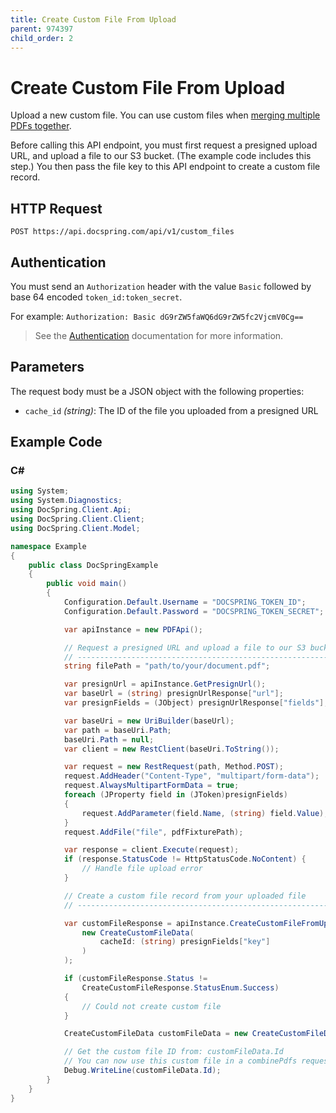 ```yaml
---
title: Create Custom File From Upload
parent: 974397
child_order: 2
---
```


# Create Custom File From Upload

Upload a new custom file. You can use custom files when [merging multiple PDFs together](../../combine-pdfs ).

Before calling this API endpoint, you must first request a presigned upload URL, and upload a file to our S3 bucket. (The example code includes this step.) You then pass the file key to this API endpoint to create a custom file record.

## HTTP Request

`POST https://api.docspring.com/api/v1/custom_files`

## Authentication

You must send an `Authorization` header with the value `Basic` followed by base 64 encoded `token_id:token_secret`.

For example: `Authorization: Basic dG9rZW5faWQ6dG9rZW5fc2VjcmV0Cg==`

> See the [Authentication](../../install-api-client/authentication) documentation for more information.

## Parameters

The request body must be a JSON object with the following properties:

- `cache_id` _(string)_: The ID of the file you uploaded from a presigned URL

## Example Code

### C#

```csharp
using System;
using System.Diagnostics;
using DocSpring.Client.Api;
using DocSpring.Client.Client;
using DocSpring.Client.Model;

namespace Example
{
    public class DocSpringExample
    {
        public void main()
        {
            Configuration.Default.Username = "DOCSPRING_TOKEN_ID";
            Configuration.Default.Password = "DOCSPRING_TOKEN_SECRET";

            var apiInstance = new PDFApi();

            // Request a presigned URL and upload a file to our S3 bucket
            // ----------------------------------------------------------
            string filePath = "path/to/your/document.pdf";

            var presignUrl = apiInstance.GetPresignUrl();
            var baseUrl = (string) presignUrlResponse["url"];
            var presignFields = (JObject) presignUrlResponse["fields"];

            var baseUri = new UriBuilder(baseUrl);
            var path = baseUri.Path;
            baseUri.Path = null;
            var client = new RestClient(baseUri.ToString());

            var request = new RestRequest(path, Method.POST);
            request.AddHeader("Content-Type", "multipart/form-data");
            request.AlwaysMultipartFormData = true;
            foreach (JProperty field in (JToken)presignFields)
            {
                request.AddParameter(field.Name, (string) field.Value);
            }
            request.AddFile("file", pdfFixturePath);

            var response = client.Execute(request);
            if (response.StatusCode != HttpStatusCode.NoContent) {
                // Handle file upload error
            }

            // Create a custom file record from your uploaded file
            // ----------------------------------------------------------

            var customFileResponse = apiInstance.CreateCustomFileFromUpload(
                new CreateCustomFileData(
                    cacheId: (string) presignFields["key"]
                )
            );

            if (customFileResponse.Status !=
                CreateCustomFileResponse.StatusEnum.Success)
            {
                // Could not create custom file
            }

            CreateCustomFileData customFileData = new CreateCustomFileData()

            // Get the custom file ID from: customFileData.Id
            // You can now use this custom file in a combinePdfs request.
            Debug.WriteLine(customFileData.Id);
        }
    }
}
```